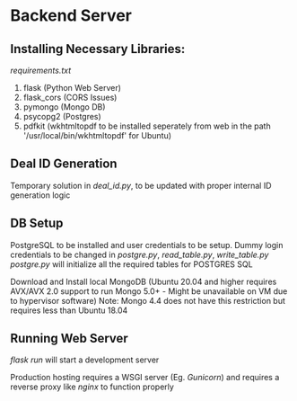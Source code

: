 # Backend Server

## Installing Necessary Libraries:
*requirements.txt*

1. flask (Python Web Server)
2. flask_cors (CORS Issues)
3. pymongo (Mongo DB)
4. psycopg2 (Postgres)
5. pdfkit (wkhtmltopdf to be installed seperately from web in the path '/usr/local/bin/wkhtmltopdf' for Ubuntu)

## Deal ID Generation
Temporary solution in *deal_id.py*, to be updated with proper internal ID generation logic

## DB Setup

PostgreSQL to be installed and user credentials to be setup. 
Dummy login credentials to be changed in *postgre.py*, *read_table.py*, *write_table.py*
*postgre.py* will initialize all the required tables for POSTGRES SQL

Download and Install local MongoDB (Ubuntu 20.04 and higher requires AVX/AVX 2.0 support to run Mongo 5.0+ - Might be unavailable on VM due to hypervisor software)
Note: Mongo 4.4 does not have this restriction but requires less than Ubuntu 18.04

## Running Web Server
*flask run* will start a development server

Production hosting requires a WSGI server (Eg. *Gunicorn*) and requires a reverse proxy like *nginx* to function properly
